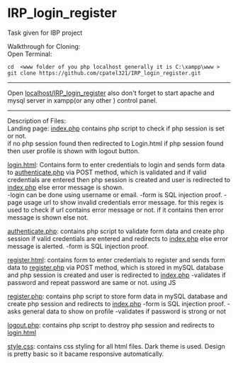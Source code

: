 # IRP_login_register
Task given for IBP project


Walkthrough for Cloning:\
Open Terminal: 
```
cd  <www folder of you php localhost generally it is C:\xampp\www >
git clone https://github.com/cpatel321/IRP_login_register.git
```
---
Open [localhost/IRP_login_register](http://127.0.0.1/IRP_login_register) also don't forget to start apache and mysql server in xampp(or any other ) control panel.

---

Description of Files:  
Landing page: [index.php](index.php) contains php script to check if php session is set or not.\
if no php session found then redirected to Login.html
if php session found then user profile is shown with logout button.

[login.html](login.html): Contains form to enter credentials to login and sends form data to [authenticate.php](./authenticate.php) via POST method, which is validated and if valid credentials are entered then php session is created and user is redirected to [index.php](index.php) else error message is shown.\
-login can be done using username or email.
-form is SQL injection proof.
-page usage url to show invalid credentials error message. for this regex is used to check if url contains error message or not. if it contains then error message is shown else not.




[authenticate.php](authenticate.php): contains php script to validate form data and create php session if valid credentials are entered and redirects to [index.php](index.php) else error message is alerted.
-form is SQL injection proof.

[register.html](register.html): contains form to enter credentials to register and sends form data to [register.php](./register.php) via POST method, which is stored in mySQL database and  php session is created and user is redirected to [index.php](index.php) 
-validates if password and repeat password are same or not. using JS


[register.php](register.php): contains php script to store form data in mySQL database and create php session and redirects to [index.php](index.php)
-form is SQL injection proof.
-asks general data to show on profile 
-validates if password is strong or not


[logout.php](logout.php): contains php script to destroy php session and redirects to [login.html](login.html)

[style.css](style.css): contains css styling for all html files. Dark theme is used.  Design is pretty basic so it bacame responsive automatically.




